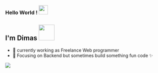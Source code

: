 ### Hello World ! <img src="https://github.com/TheDudeThatCode/TheDudeThatCode/blob/master/Assets/Hi.gif" width="29px">

## I'm Dimas <img src="https://media.giphy.com/media/I2T0zE0lS5WqQ/giphy.gif" width="50px">


- 🔭 currently working as Freelance Web programmer
- 🎯 Focusing on Backend but sometimes build something fun code ✨

<img src="https://media.giphy.com/media/lodoQm1DSCjIA4MOZl/giphy-downsized.gif">
